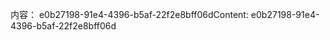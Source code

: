 <span data-ttu-id="7ccd7-101">内容： e0b27198-91e4-4396-b5af-22f2e8bff06d</span><span class="sxs-lookup"><span data-stu-id="7ccd7-101">Content: e0b27198-91e4-4396-b5af-22f2e8bff06d</span></span>